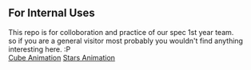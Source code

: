 ## For Internal Uses
 This repo is for colloboration and practice of our spec 1st year team.  
 so if you are a general visitor most probably you wouldn't find anything interesting here. :P  
<a href='https://lkiTHakur.github.io/effects/cube'>Cube Animation</a>
<a href='https://lkiTHakur.github.io/effects/star'>Stars Animation</a>
